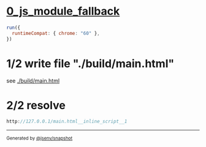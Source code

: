 # [0_js_module_fallback](../../script_type_module_inline_basic.test.mjs#L25)

```js
run({
  runtimeCompat: { chrome: "60" },
})
```

# 1/2 write file "./build/main.html"

see [./build/main.html](./build/main.html)

# 2/2 resolve

```js
http://127.0.0.1/main.html__inline_script__1
```

---

<sub>
  Generated by <a href="https://github.com/jsenv/core/tree/main/packages/independent/snapshot">@jsenv/snapshot</a>
</sub>
